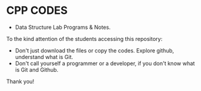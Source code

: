 # CPP CODES
- Data Structure Lab Programs & Notes.

To the kind attention of the students accessing this repository:
- Don't just download the files or copy the codes. Explore github, understand what is Git.
- Don't call yourself a programmer or a developer, if you don't know what is Git and Github.

Thank you!

